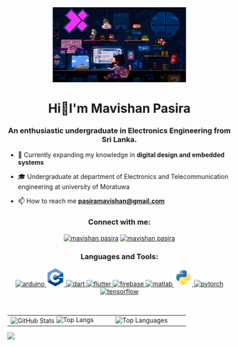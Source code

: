 <div align="center">
        <img src="https://github.com/pasiramavishan/myImages/blob/main/225813708-98b745f2-7d22-48cf-9150-083f1b00d6c9.gif" alt="GIF" width="300">
 </div>

<h1 align="center">Hi👋I'm Mavishan Pasira</h1>
<h3 align="center">An enthusiastic undergraduate in Electronics Engineering from Sri Lanka.</h3>

- 🌱 Currently expanding my knowledge in **digital design and embedded systems**

- 🎓 Undergraduate at department of Electronics and Telecommunication engineering at university of Moratuwa
  
- 📫 How to reach me **pasiramavishan@gmail.com**

  
<h3 align="center">Connect with me:</h3>
<p align="center">
<a href="https://linkedin.com/in/mavishan-pasira-560a3b217" target="blank"><img align="center" src="https://raw.githubusercontent.com/rahuldkjain/github-profile-readme-generator/master/src/images/icons/Social/linked-in-alt.svg" alt="mavishan pasira" height="30" width="40" /></a>
<a href="https://kaggle.com/mavishanpasira" target="blank"><img align="center" src="https://raw.githubusercontent.com/rahuldkjain/github-profile-readme-generator/master/src/images/icons/Social/kaggle.svg" alt="mavishan pasira" height="30" width="40" /></a>
</p>

<h3 align="center">Languages and Tools:</h3>

<p align="center" style="text-align: center;">
<a href="https://www.arduino.cc/" target="_blank" rel="noreferrer"> <img src="https://cdn.worldvectorlogo.com/logos/arduino-1.svg" alt="arduino" width="40" height="40"/> </a> 
    <a href="https://www.w3schools.com/cpp/" target="_blank" rel="noreferrer">
        <img src="https://raw.githubusercontent.com/devicons/devicon/master/icons/cplusplus/cplusplus-original.svg" alt="cplusplus" width="40" height="40"/>
    </a>
    <a href="https://dart.dev" target="_blank" rel="noreferrer">
        <img src="https://www.vectorlogo.zone/logos/dartlang/dartlang-icon.svg" alt="dart" width="40" height="40"/>
    </a>
    <a href="https://flutter.dev" target="_blank" rel="noreferrer">
        <img src="https://www.vectorlogo.zone/logos/flutterio/flutterio-icon.svg" alt="flutter" width="40" height="40"/>
    </a>
<a href="https://firebase.google.com/" target="_blank" rel="noreferrer"> <img src="https://www.vectorlogo.zone/logos/firebase/firebase-icon.svg" alt="firebase" width="40" height="40"/> </a> 
    <a href="https://www.mathworks.com/" target="_blank" rel="noreferrer">
        <img src="https://upload.wikimedia.org/wikipedia/commons/2/21/Matlab_Logo.png" alt="matlab" width="40" height="40"/>
    </a>
    <a href="https://www.python.org" target="_blank" rel="noreferrer">
        <img src="https://raw.githubusercontent.com/devicons/devicon/master/icons/python/python-original.svg" alt="python" width="40" height="40"/>
    </a>
    <a href="https://pytorch.org/" target="_blank" rel="noreferrer">
        <img src="https://www.vectorlogo.zone/logos/pytorch/pytorch-icon.svg" alt="pytorch" width="40" height="40"/>
    </a>
    <a href="https://www.tensorflow.org" target="_blank" rel="noreferrer">
        <img src="https://www.vectorlogo.zone/logos/tensorflow/tensorflow-icon.svg" alt="tensorflow" width="40" height="40"/>
    </a>
</p>

                  
  <br>

  
  
  
<table border="0" align="center">
  <tr>
    <td width="50%" align="center">
      <img
        align="center"
        src="https://streak-stats.demolab.com/?user=pasiramavishan&theme=cobalt&hide_border=true"
        alt="GitHub Stats"
      />
  <img src="https://github-readme-stats.vercel.app/api/top-langs/?username=pasiramavishan" alt="Top Langs" />       
      <br>

</td>
    <td width="50%" align="center">
      <img
            src="https://github-readme-stats.vercel.app/api/top-langs/?username=pasiramavishan"
            alt="Top Languages"
      />
    </td>
  </tr>
</table>










<img src="https://user-images.githubusercontent.com/73097560/115834477-dbab4500-a447-11eb-908a-139a6edaec5c.gif">
</p>  
